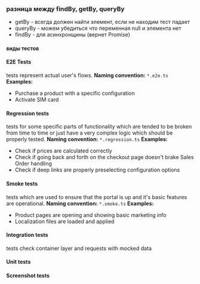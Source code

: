 ### разница между findBy, getBy, queryBy
- getBy - всегда должен найти элемент, если не находим тест падает
- queryBy - можем убедиться что переменная null и элемента нет
- findBy - для асинхронщины (вернет Promise)

#### виды тестов 
#### E2E Tests
tests represent actual user's flows.
**Naming convention:** `*.e2e.ts`
**Examples:**
- Purchase a product with a specific configuration
- Activate SIM card

#### Regression tests
tests for some specific parts of functionality which are tended to be broken from time to time or just have a very complex logic which should be properly tested.
**Naming convention:** `*.regression.ts`
**Examples:**
- Check if prices are calculated correctly
- Check if going back and forth on the checkout page doesn't brake Sales Order handling
- Check if deep links are properly preselecting configuration options

#### Smoke tests
tests which are used to ensure that the portal is up and it's basic features are operational.
**Naming convention:** `*.smoke.ts`
**Examples:**
- Product pages are opening and showing basic marketing info
- Localization files are loaded and applied

#### Integration tests
tests check container layer and requests with mocked data 

#### Unit tests
#### Screenshot tests

